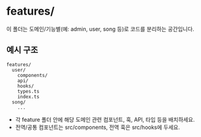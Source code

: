 # features/

이 폴더는 도메인/기능별(예: admin, user, song 등)로 코드를 분리하는 공간입니다.

## 예시 구조

```
features/
  user/
    components/
    api/
    hooks/
    types.ts
    index.ts
  song/
    ...
```

- 각 feature 폴더 안에 해당 도메인 관련 컴포넌트, 훅, API, 타입 등을 배치하세요.
- 전역/공통 컴포넌트는 src/components, 전역 훅은 src/hooks에 두세요.
